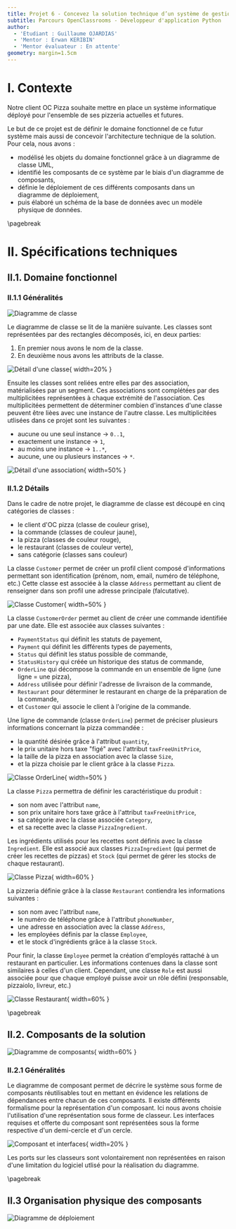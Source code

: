 ```yaml
---
title: Projet 6 - Concevez la solution technique d’un système de gestion de pizzeria
subtitle: Parcours OpenClassrooms - Développeur d'application Python
author:
  - 'Etudiant : Guillaume OJARDIAS'
  - 'Mentor : Erwan KERIBIN'
  - 'Mentor évaluateur : En attente'
geometry: margin=1.5cm
---
```


# I. Contexte

Notre client OC Pizza souhaite mettre en place un système informatique déployé pour l'ensemble de ses pizzeria actuelles et futures.

Le but de ce projet est de définir le domaine fonctionnel de ce futur système mais aussi de concevoir l'architecture technique de la solution.
Pour cela, nous avons :

- modélisé les objets du domaine fonctionnel grâce à un diagramme de classe UML,
- identifié les composants de ce système par le biais d'un diagramme de composants,
- définie le déploiement de ces différents composants dans un diagramme de déploiement,
- puis élaboré un schéma de la base de données avec un modèle physique de données.

\pagebreak
# II. Spécifications techniques

## II.1. Domaine fonctionnel

### II.1.1 Généralités

![Diagramme de classe](../Diagrams/Class_diagram.png)

Le diagramme de classe se lit de la manière suivante.
Les classes sont représentées par des rectangles décomposés, ici, en deux parties:

1. En premier nous avons le nom de la classe.
2. En deuxième nous avons les attributs de la classe.

![Détail d'une classe](../Diagrams/Class_diagram_class_solo.png){ width=20% }

Ensuite les classes sont reliées entre elles par des association, matérialisées par un segment.
Ces associations sont complétées par des multiplicitées représentées à chaque extrémité de l'association. Ces multiplicitées permettent de déterminer combien d'instances d'une classe peuvent être lièes avec une instance de l'autre classe.
Les multiplicitées utlisées dans ce projet sont les suivantes :

- aucune ou une seul instance -> `0..1`,
- exactement une instance -> `1`,
- au moins une instance -> `1..*`,
- aucune, une ou plusieurs instances -> `*`.

![Détail d'une association](../Diagrams/Class_diagram_classes_association.png){ width=50% }

### II.1.2 Détails

Dans le cadre de notre projet, le diagramme de classe est découpé en cinq catégories de classes :

- le client d'OC pizza (classe de couleur grise),
- la commande (classes de couleur jaune),
- la pizza (classes de couleur rouge),
- le restaurant (classes de couleur verte),
- sans catégorie (classes sans couleur)

La classe `Customer` permet de créer un profil client composé d'informations permettant son identification (prénom, nom, email, numéro de téléphone, etc.)
Cette classe est associée à la classe `Address` permettant au client de renseigner dans son profil une adresse principale (falcutative).

![Classe Customer](../Diagrams/Class_diagram_Customer.png){ width=50% }

La classe `CustomerOrder` permet au client de créer une commande identifiée par une date.
Elle est associée aux classes suivantes :

- `PaymentStatus` qui définit les statuts de payement,
- `Payment` qui définit les différents types de payements,
- `Status` qui définit les status possible de commande,
- `StatusHistory` qui créée un historique des status de commande,
- `OrderLine` qui décompose la commande en un ensemble de ligne (une ligne = une pizza),
- `Address` utilisée pour définir l'adresse de livraison de la commande,
- `Restaurant` pour déterminer le restaurant en charge de la préparation de la commande,
- et `Customer` qui associe le client à l'origine de la commande.

Une ligne de commande (classe `OrderLine`) permet de préciser plusieurs informations concernant la pizza commandée :

- la quantité désirée grâce à l'attribut `quantity`,
- le prix unitaire hors taxe "figé" avec l'attribut `taxFreeUnitPrice`,
- la taille de la pizza en association avec la classe `Size`,
- et la pizza choisie par le client grâce à la classe `Pizza`.

![Classe OrderLine](../Diagrams/Class_diagram_Order_line.png){ width=50% }

La classe `Pizza` permettra de définir les caractéristique du produit :

- son nom avec l'attribut `name`,
- son prix unitaire hors taxe grâce à l'attribut `taxFreeUnitPrice`,
- sa catégorie avec la classe associée `Category`,
- et sa recette avec la classe `PizzaIngredient`.

Les ingrédients utilisés pour les recettes sont définis avec la classe `Ingredient`. Elle est associé aux classes `PizzaIngredient` (qui permet de créer les recettes de pizzas) et `Stock` (qui permet de gérer les stocks de chaque restaurant).

![Classe Pizza](../Diagrams/Class_diagram_Pizza.png){ width=60% }

La pizzeria définie grâce à la classe `Restaurant` contiendra les informations suivantes :

- son nom avec l'attribut `name`,
- le numéro de téléphone grâce à l'attribut `phoneNumber`,
- une adresse en association avec la classe `Address`,
- les employées définis par la classe `Employee`,
- et le stock d'ingrédients grâce à la classe `Stock`.

Pour finir, la classe `Employee` permet la création d'employés rattaché à un restaurant en particulier. Les informations contenues dans la classe sont similaires à celles d'un client. Cependant, une classe `Role` est aussi associée pour que chaque employé puisse avoir un rôle défini (responsable, pizzaiolo, livreur, etc.)

![Classe Restaurant](../Diagrams/Class_diagram_Restaurant.png){ width=60% }

\pagebreak
## II.2. Composants de la solution

![Diagramme de composants](../Diagrams/Components_diagram.png){ width=60% }

### II.2.1 Généralités

Le diagramme de composant permet de décrire le système sous forme de composants réutilisables tout en mettant en évidence les relations de dépendances entre chacun de ces composants.
Il existe différents formalisme pour la représentation d'un composant. Ici nous avons choisie l'utilisation d'une représentation sous forme de classeur.
Les interfaces requises et offerte du composant sont représentées sous la forme respective d'un demi-cercle et d'un cercle.

![Composant et interfaces](../Diagrams/Components_diagram_Component_interfaces.png){ width=20% }

Les ports sur les classeurs sont volontairement non représentées en raison d'une limitation du logiciel utlisé pour la réalisation du diagramme.

\pagebreak
## II.3 Organisation physique des composants

![Diagramme de déploiement](../Diagrams/Deployment_diagram.png)
